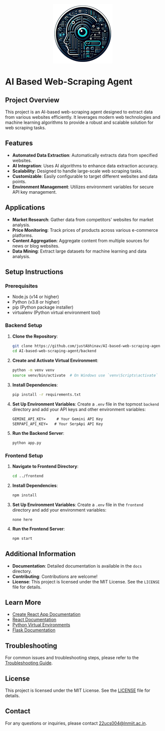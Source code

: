 <p align="center">
  <img src="logo192.png" alt="ai-agent-logo">
</p>

# AI Based Web-Scraping Agent

## Project Overview

This project is an AI-based web-scraping agent designed to extract data from various websites efficiently. It leverages modern web technologies and machine learning algorithms to provide a robust and scalable solution for web scraping tasks.

## Features

- **Automated Data Extraction**: Automatically extracts data from specified websites.
- **AI Integration**: Uses AI algorithms to enhance data extraction accuracy.
- **Scalability**: Designed to handle large-scale web scraping tasks.
- **Customizable**: Easily configurable to target different websites and data points.
- **Environment Management**: Utilizes environment variables for secure API key management.

## Applications

- **Market Research**: Gather data from competitors' websites for market analysis.
- **Price Monitoring**: Track prices of products across various e-commerce platforms.
- **Content Aggregation**: Aggregate content from multiple sources for news or blog websites.
- **Data Mining**: Extract large datasets for machine learning and data analysis.

## Setup Instructions

### Prerequisites

- Node.js (v14 or higher)
- Python (v3.8 or higher)
- pip (Python package installer)
- virtualenv (Python virtual environment tool)

### Backend Setup

1. **Clone the Repository**:

   ```bash
   git clone https://github.com/justAbhinav/AI-based-web-scraping-agent
   cd AI-based-web-scraping-agent/backend
   ```

2. **Create and Activate Virtual Environment**:

   ```bash
   python -m venv venv
   source venv/bin/activate  # On Windows use `venv\Scripts\activate`
   ```

3. **Install Dependencies**:

   ```bash
   pip install -r requirements.txt
   ```

4. **Set Up Environment Variables**:
   Create a `.env` file in the topmost `backend` directory and add your API keys and other environment variables:

   ```env
   GEMINI_API_KEY=     # Your Gemini API Key
   SERPAPI_API_KEY=   # Your SerpApi API Key
   ```

5. **Run the Backend Server**:
   ```bash
   python app.py
   ```

### Frontend Setup

1. **Navigate to Frontend Directory**:

   ```bash
   cd ../frontend
   ```

2. **Install Dependencies**:

   ```bash
   npm install
   ```

3. **Set Up Environment Variables**:
   Create a `.env` file in the `frontend` directory and add your environment variables:

   ```env
   none here
   ```

4. **Run the Frontend Server**:
   ```bash
   npm start
   ```

## Additional Information

- **Documentation**: Detailed documentation is available in the `docs` directory.
- **Contributing**: Contributions are welcome!
- **License**: This project is licensed under the MIT License. See the `LICENSE` file for details.

## Learn More

- [Create React App Documentation](https://facebook.github.io/create-react-app/docs/getting-started)
- [React Documentation](https://reactjs.org/)
- [Python Virtual Environments](https://docs.python.org/3/library/venv.html)
- [Flask Documentation](https://flask.palletsprojects.com/)

## Troubleshooting

For common issues and troubleshooting steps, please refer to the [Troubleshooting Guide](https://facebook.github.io/create-react-app/docs/troubleshooting#npm-run-build-fails-to-minify).

## License

This project is licensed under the MIT License. See the [LICENSE](LICENSE) file for details.

## Contact

For any questions or inquiries, please contact [22ucs004@lnmiit.ac.in](mailto:22ucs004@lnmiit.ac.in).
